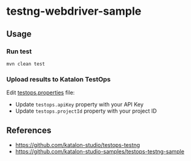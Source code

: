 # testng-webdriver-sample

## Usage

### Run test

```shell
mvn clean test
```

### Upload results to Katalon TestOps

Edit [testops.properties](src/test/resources/testops.properties) file:
- Update `testops.apiKey` property with your API Key
- Update `testops.projectId` property with your project ID

## References
- https://github.com/katalon-studio/testops-testng
- https://github.com/katalon-studio-samples/testops-testng-sample
